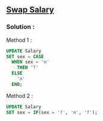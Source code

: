 ## [Swap Salary](https://leetcode.com/problems/swap-salary)

### Solution :

Method 1 :
```sql
UPDATE Salary
SET sex = CASE
  WHEN sex = 'm'
    THEN 'f'
  ELSE
    'm'
  END;
```

Method 2 :
```sql
UPDATE Salary
SET sex = IF(sex = 'f', 'm', 'f');
```
